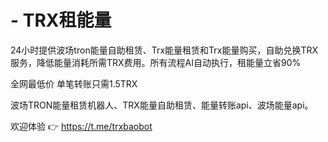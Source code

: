 # - TRX租能量
24小时提供波场tron能量自助租赁、Trx能量租赁和Trx能量购买，自助兑换TRX服务，降低能量消耗所需TRX费用。所有流程AI自动执行，租能量立省90%

全网最低价
单笔转账只需1.5TRX 

波场TRON能量租赁机器人、TRX能量自助租赁、能量转账api、波场能量api。

欢迎体验 👉 https://t.me/trxbaobot
